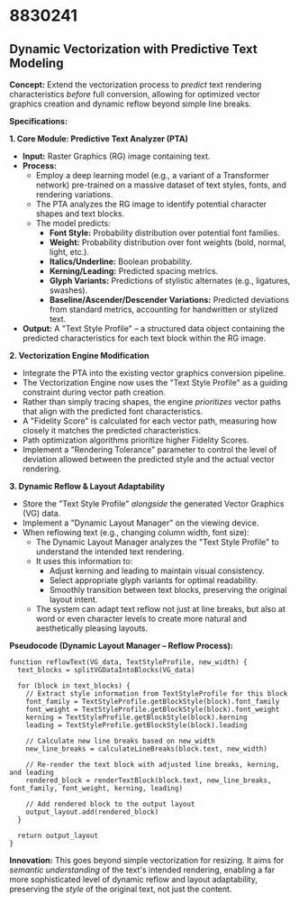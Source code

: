 # 8830241

## Dynamic Vectorization with Predictive Text Modeling

**Concept:** Extend the vectorization process to *predict* text rendering characteristics *before* full conversion, allowing for optimized vector graphics creation and dynamic reflow beyond simple line breaks.

**Specifications:**

**1. Core Module: Predictive Text Analyzer (PTA)**

   *   **Input:** Raster Graphics (RG) image containing text.
   *   **Process:**
        *   Employ a deep learning model (e.g., a variant of a Transformer network) pre-trained on a massive dataset of text styles, fonts, and rendering variations.
        *   The PTA analyzes the RG image to identify potential character shapes and text blocks.
        *   The model predicts:
            *   **Font Style:** Probability distribution over potential font families.
            *   **Weight:** Probability distribution over font weights (bold, normal, light, etc.).
            *   **Italics/Underline:** Boolean probability.
            *   **Kerning/Leading:** Predicted spacing metrics.
            *   **Glyph Variants:**  Predictions of stylistic alternates (e.g., ligatures, swashes).
            *   **Baseline/Ascender/Descender Variations:** Predicted deviations from standard metrics, accounting for handwritten or stylized text.
   *   **Output:**  A "Text Style Profile" – a structured data object containing the predicted characteristics for each text block within the RG image.

**2. Vectorization Engine Modification**

   *   Integrate the PTA into the existing vector graphics conversion pipeline.
   *   The Vectorization Engine now uses the "Text Style Profile" as a guiding constraint during vector path creation.
   *   Rather than simply tracing shapes, the engine *prioritizes* vector paths that align with the predicted font characteristics.
   *   A "Fidelity Score" is calculated for each vector path, measuring how closely it matches the predicted characteristics.
   *   Path optimization algorithms prioritize higher Fidelity Scores.
   *   Implement a "Rendering Tolerance" parameter to control the level of deviation allowed between the predicted style and the actual vector rendering.

**3. Dynamic Reflow & Layout Adaptability**

   *   Store the "Text Style Profile" *alongside* the generated Vector Graphics (VG) data.
   *   Implement a "Dynamic Layout Manager" on the viewing device.
   *   When reflowing text (e.g., changing column width, font size):
        *   The Dynamic Layout Manager analyzes the "Text Style Profile" to understand the intended text rendering.
        *   It uses this information to:
            *   Adjust kerning and leading to maintain visual consistency.
            *   Select appropriate glyph variants for optimal readability.
            *   Smoothly transition between text blocks, preserving the original layout intent.
        *   The system can adapt text reflow not just at line breaks, but also at word or even character levels to create more natural and aesthetically pleasing layouts.

**Pseudocode (Dynamic Layout Manager – Reflow Process):**

```
function reflowText(VG_data, TextStyleProfile, new_width) {
  text_blocks = splitVGDataIntoBlocks(VG_data)

  for (block in text_blocks) {
    // Extract style information from TextStyleProfile for this block
    font_family = TextStyleProfile.getBlockStyle(block).font_family
    font_weight = TextStyleProfile.getBlockStyle(block).font_weight
    kerning = TextStyleProfile.getBlockStyle(block).kerning
    leading = TextStyleProfile.getBlockStyle(block).leading

    // Calculate new line breaks based on new_width
    new_line_breaks = calculateLineBreaks(block.text, new_width)

    // Re-render the text block with adjusted line breaks, kerning, and leading
    rendered_block = renderTextBlock(block.text, new_line_breaks, font_family, font_weight, kerning, leading)

    // Add rendered block to the output layout
    output_layout.add(rendered_block)
  }

  return output_layout
}
```

**Innovation:** This goes beyond simple vectorization for resizing. It aims for *semantic understanding* of the text's intended rendering, enabling a far more sophisticated level of dynamic reflow and layout adaptability, preserving the *style* of the original text, not just the content.